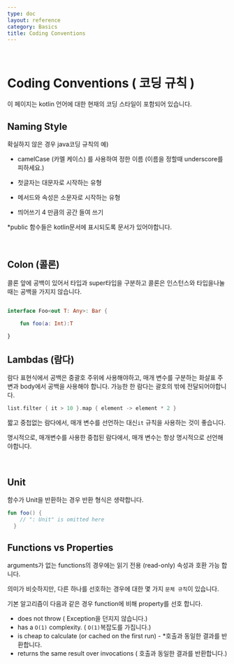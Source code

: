 ```yaml
---
type: doc
layout: reference
category: Basics
title: Coding Conventions
---
```


 

# Coding Conventions ( 코딩 규칙 )

이 페이지는 kotlin 언어에 대한 현재의 코딩 스타일이 포함되어 있습니다.


## Naming Style

확실하지 않은 경우 java코딩 규칙의 예)


* camelCase (카멜 케이스) 를 사용하여 정한 이름 (이름을 정할때 underscore를 피하세요.)

* 첫글자는 대문자로 시작하는 유형

* 메서드와 속성은 소문자로 시작하는 유형

* 띄어쓰기 4 만큼의 공간 들여 쓰기

*public 함수들은 kotlin문서에 표시되도록 문서가 있어야합니다.

 

## Colon (콜론)

콜론 앞에 공백이 있어서 타입과 super타입을 구분하고 콜론은 인스턴스와 타입을나눌때는 공백을 가지지 않습니다.

```kotlin

interface Foo<out T: Any>: Bar {

    fun foo(a: Int):T

}
```



## Lambdas (람다)

람다 표현식에서 공백은 중괄호 주위에 사용해야하고, 매개 변수를 구분하는 화살표 주변과 body에서 공백을 사용해야 합니다. 가능한 한 람다는 괄호의 밖에 전달되어야합니다.

``` kotlin
list.filter { it > 10 }.map { element -> element * 2 }
```

 짧고 중첩없는 람다에서, 매개 변수를 선언하는 대신`it` 규칙을 사용하는 것이 좋습니다. 

 명시적으로, 매개변수를 사용한 중첩된 람다에서, 매개 변수는 항상 명시적으로 선언해야합니다.

   

  ## Unit

함수가 Unit을 반환하는 경우 반환 형식은 생략합니다.

``` kotlin
fun foo() { 
    // ": Unit" is omitted here
  }
```



  ## Functions vs Properties 

arguments가 없는 functions의 경우에는 읽기 전용 (read-only) 속성과 호환 가능 합니다. 

의미가 비슷하지만, 다른 하나를 선호하는 경우에 대한 몇 가지 `문체 규칙`이 있습니다.



기본 알고리즘이 다음과 같은 경우 function에 비해 property를 선호 합니다.

* does not throw ( Exception을 던지지 않습니다.)
* has a `O(1)` complexity. ( `O(1)`복잡도를 가집니다.)
* is cheap to calculate (or caсhed on the first run) - *호출과 동일한 결과를 반환합니다.
* returns the same result over invocations ( 호출과 동일한 결과를 반환합니다.)